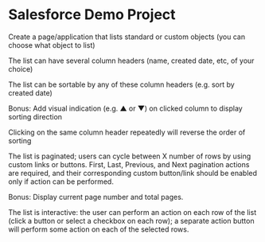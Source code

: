 # Salesforce Demo Project

Create a page/application that lists standard or custom objects (you can choose what object to list)

The list can have several column headers (name, created date, etc, of your choice)

The list can be sortable by any of these column headers (e.g. sort by created date)

Bonus: Add visual indication (e.g. ▲ or ▼) on clicked column to display sorting direction

Clicking on the same column header repeatedly will reverse the order of sorting

The list is paginated; users can cycle between X number of rows by using custom links or buttons. First, Last, Previous, and Next pagination actions are required, and their corresponding custom button/link should be enabled only if action can be performed.

Bonus: Display current page number and total pages.

The list is interactive: the user can perform an action on each row of the list (click a button or select a checkbox on each row); a separate action button will perform some action on each of the selected rows.
